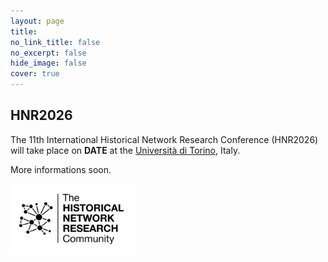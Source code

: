 ```yaml
---
layout: page
title: 
no_link_title: false 
no_excerpt: false 
hide_image: false
cover: true
---
```


## HNR2026

The 11th International Historical Network Research Conference (HNR2026) will take place on **DATE** at the [Università di Torino](https://www.unito.it/), Italy.

More informations soon.

<img src="img/hnr_logo_vector.png" width="200">
